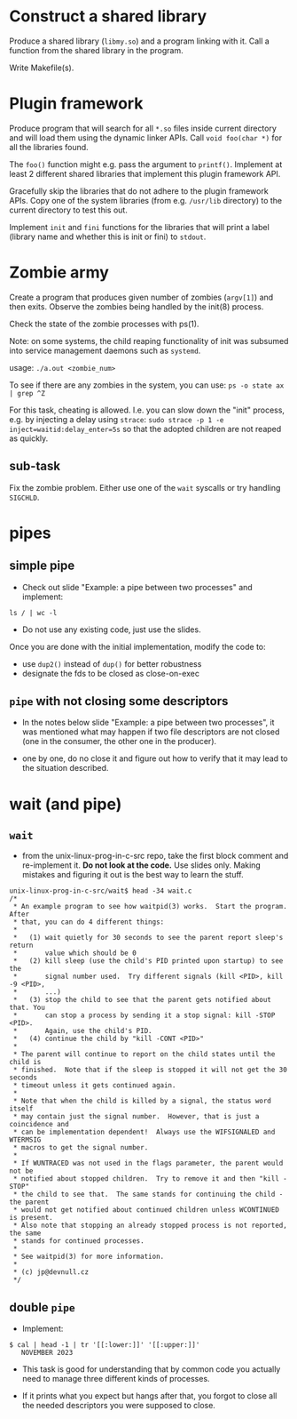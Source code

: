 
# Construct a shared library

Produce a shared library (`libmy.so`) and a program linking with it. Call a function from the shared library in the program.

Write Makefile(s).

# Plugin framework

Produce program that will search for all `*.so` files inside current directory and will load them
using the dynamic linker APIs. Call `void foo(char *)` for all the libraries found.

The `foo()` function might e.g. pass the argument to `printf()`. Implement at least 2 different
shared libraries that implement this plugin framework API.

Gracefully skip the libraries that do not adhere to the plugin framework APIs.
Copy one of the system libraries (from e.g. `/usr/lib` directory) to the current directory to test this out.

Implement `init` and `fini` functions for the libraries that will print a label (library name and whether this is init or fini) to `stdout`.

# Zombie army

Create a program that produces given number of zombies (`argv[1]`) and then exits.
Observe the zombies being handled by the init(8) process.

Check the state of the zombie processes with ps(1).

Note: on some systems, the child reaping functionality of init was subsumed into
service management daemons such as `systemd`.

usage: `./a.out <zombie_num>`

To see if there are any zombies in the system, you can use: `ps -o state ax | grep ^Z`

For this task, cheating is allowed. I.e. you can slow down the "init" process, e.g. by injecting a delay using `strace`: `sudo strace -p 1 -e inject=waitid:delay_enter=5s` so that the adopted children are not reaped as quickly.

## sub-task

Fix the zombie problem. Either use one of the `wait` syscalls or try handling `SIGCHLD`.

# pipes

## simple pipe

- Check out slide "Example: a pipe between two processes" and implement:

```
ls / | wc -l
```
- Do not use any existing code, just use the slides.

Once you are done with the initial implementation, modify the code to:
  - use `dup2()` instead of `dup()` for better robustness
  - designate the fds to be closed as close-on-exec

## `pipe` with not closing some descriptors

- In the notes below slide "Example: a pipe between two processes", it was mentioned
  what may happen if two file descriptors are not closed (one in the consumer,
  the other one in the producer).

- one by one, do no close it and figure out how to verify that it may lead to
  the situation described.

# wait (and pipe)

## `wait`

- from the unix-linux-prog-in-c-src repo, take the first block comment and
  re-implement it.  **Do not look at the code.**  Use slides only.  Making
  mistakes and figuring it out is the best way to learn the stuff.

```
unix-linux-prog-in-c-src/wait$ head -34 wait.c
/*
 * An example program to see how waitpid(3) works.  Start the program.  After
 * that, you can do 4 different things:
 *
 *   (1) wait quietly for 30 seconds to see the parent report sleep's return
 *       value which should be 0
 *   (2) kill sleep (use the child's PID printed upon startup) to see the
 *       signal number used.  Try different signals (kill <PID>, kill -9 <PID>,
 *       ...)
 *   (3) stop the child to see that the parent gets notified about that. You
 *       can stop a process by sending it a stop signal: kill -STOP <PID>.
 *       Again, use the child's PID.
 *   (4) continue the child by "kill -CONT <PID>"
 *
 * The parent will continue to report on the child states until the child is
 * finished.  Note that if the sleep is stopped it will not get the 30 seconds
 * timeout unless it gets continued again.
 *
 * Note that when the child is killed by a signal, the status word itself
 * may contain just the signal number.  However, that is just a coincidence and
 * can be implementation dependent!  Always use the WIFSIGNALED and WTERMSIG
 * macros to get the signal number.
 *
 * If WUNTRACED was not used in the flags parameter, the parent would not be
 * notified about stopped children.  Try to remove it and then "kill -STOP"
 * the child to see that.  The same stands for continuing the child - the parent
 * would not get notified about continued children unless WCONTINUED is present.
 * Also note that stopping an already stopped process is not reported, the same
 * stands for continued processes.
 *
 * See waitpid(3) for more information.
 *
 * (c) jp@devnull.cz
 */
```

## double `pipe`

- Implement:

```
$ cal | head -1 | tr '[[:lower:]]' '[[:upper:]]'
   NOVEMBER 2023
```

- This task is good for understanding that by common code you actually need to
  manage three different kinds of processes.

- If it prints what you expect but hangs after that, you forgot to close all the
  needed descriptors you were supposed to close.
